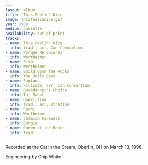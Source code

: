 ```yaml
---
layout: album
title:  This Feelin' Nice
image: thisfeelinnice.gif
year: 1988
medium: cassette
availability: out of print
tracks:
- name: This Feelin' Nice
  info: trad., arr. Can Consortium
- name: Porque Me Quieres
  info: Wertheimer
- name: Fish
  info: Wertheimer
- name: Build Upon the Rocks
  info: The Jolly Boys
- name: Santana
  info: Filizola, arr. Can Consortium
- name: Buckdancer's Choice
  info: Taj Mahal
- name: Boncillina
  info: trad., arr. Stratton
- name: Rachi
  info: Wertheimer
- name: Jamaica Farewell
  info: Burgie
- name: Queen of the Bands
  info: trad.
---
```

Recorded at the Cat in the Cream, Oberlin, OH on March 13, 1998.

Engineering by Chip White
